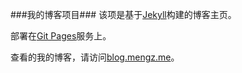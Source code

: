 ###我的博客项目###
该项是基于[Jekyll][jekyll_link]构建的博客主页。 
   
部署在[Git Pages][gitpages_link]服务上。  
   
查看的我的博客，请访问[blog.mengz.me][myblog_link]。   

[jekyll_link]: http://jekyllrb.com
[gitpages_link]: https://pages.github.com
[myblog_link]: http://blog.mengz.me